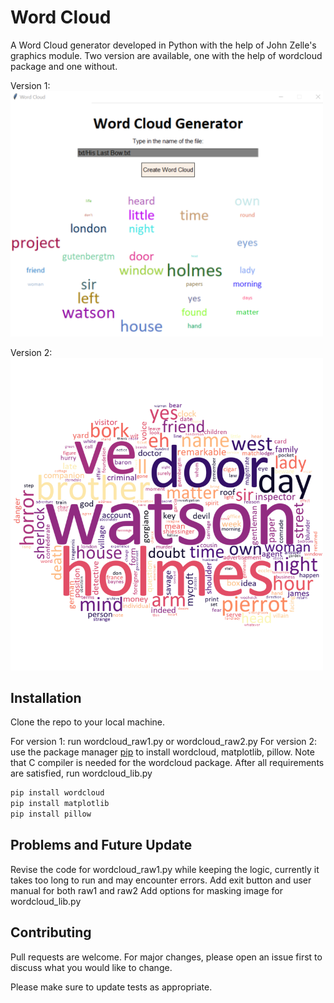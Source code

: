 # Word Cloud

A Word Cloud generator developed in Python with the help of John Zelle's graphics module. Two version are available, one with the help of wordcloud package and one without.

Version 1:
<br/>
<img src="screenshot.png" width="500"/>

Version 2:
<br/>
<img src="WordCloud.png" width="500"/>

## Installation

Clone the repo to your local machine.

For version 1: run wordcloud_raw1.py or wordcloud_raw2.py
For version 2: use the package manager [pip](https://pip.pypa.io/en/stable/) to install wordcloud, matplotlib, pillow. Note that C compiler is needed for the wordcloud package. After all requirements are satisfied, run wordcloud_lib.py

```bash
pip install wordcloud
pip install matplotlib
pip install pillow

```

## Problems and Future Update

Revise the code for wordcloud_raw1.py while keeping the logic, currently it takes too long to run and may encounter errors.
Add exit button and user manual for both raw1 and raw2
Add options for masking image for wordcloud_lib.py


## Contributing
Pull requests are welcome. For major changes, please open an issue first to discuss what you would like to change.

Please make sure to update tests as appropriate.
